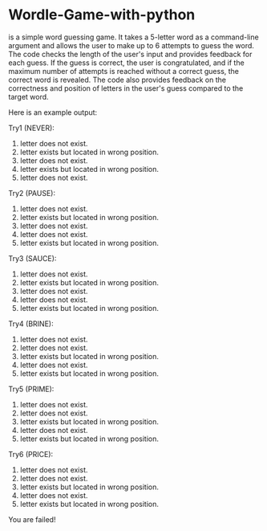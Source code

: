 # Wordle-Game-with-python
 is a simple word guessing game. 
 It takes a 5-letter word as a command-line argument and allows the user to make up to 6 attempts to guess the word.
 The code checks the length of the user's input and provides feedback for each guess. If the guess is correct, the user is congratulated,
 and if the maximum number of attempts is reached without a correct guess, the correct word is revealed. The code also provides feedback 
 on the correctness and position of letters in the user's guess compared to the target word.

Here is an example output:

Try1 (NEVER):
1. letter does not exist.
2. letter exists but located in wrong position.
3. letter does not exist.
4. letter exists but located in wrong position.
5. letter does not exist.

Try2 (PAUSE):
1. letter does not exist.
2. letter exists but located in wrong position.
3. letter does not exist.
4. letter does not exist.
5. letter exists but located in wrong position.

Try3 (SAUCE):
1. letter does not exist.
2. letter exists but located in wrong position.
3. letter does not exist.
4. letter does not exist.
5. letter exists but located in wrong position.

Try4 (BRINE):
1. letter does not exist.
2. letter does not exist.
3. letter exists but located in wrong position.
4. letter does not exist.
5. letter exists but located in wrong position.

Try5 (PRIME):
1. letter does not exist.
2. letter does not exist.
3. letter exists but located in wrong position.
4. letter does not exist.
5. letter exists but located in wrong position.

Try6 (PRICE):
1. letter does not exist.
2. letter does not exist.
3. letter exists but located in wrong position.
4. letter does not exist.
5. letter exists but located in wrong position.

You are failed!
